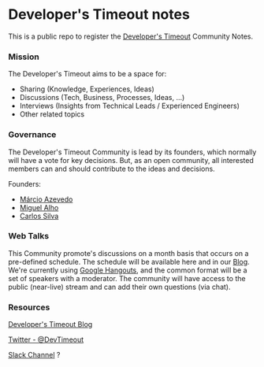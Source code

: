 # Developer's Timeout notes #

This is a public repo to register the [Developer's Timeout](https://medium.com/developers-timeout) Community Notes.

### Mission ###

The Developer's Timeout aims to be a space for:

- Sharing (Knowledge, Experiences, Ideas)
- Discussions (Tech, Business, Processes, Ideas, ...)
- Interviews (Insights from Technical Leads / Experienced Engineers)
- Other related topics

### Governance ###

The Developer's Timeout Community is lead by its founders, which normally will have a vote for key decisions. But, as an open community, all interested members can and should contribute to the ideas and decisions.

Founders:

- [Márcio Azevedo](https://anoblequest.wordpress.com/)
- [Miguel Alho](http://www.miguelalho.pt/)
- [Carlos Silva](https://pt.linkedin.com/in/carlos-silva-21b5131)

### Web Talks ###

This Community promote's discussions on a month basis that occurs on a pre-defined schedule. The schedule will be available here and in our [Blog](https://medium.com/developers-timeout/).
We're currently using [Google Hangouts](https://hangouts.google.com/), and the common format will be a set of speakers with a moderator. The community will have access to the public (near-live) stream and can add their own questions (via chat).



### Resources ###

[Developer's Timeout Blog](https://medium.com/developers-timeout)

[Twitter - @DevTimeout]()

[Slack Channel]() ?




